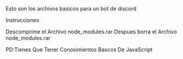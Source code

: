 Esto son los archivos basicos para un bot de discord

Instrucciones

Descomprime el Archivo node_modules.rar
Despues borra el Archivo node_modules.rar

PD:Tienes Que Tener Conosimientos Bascos De JavaScript

